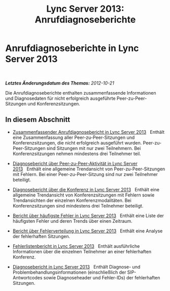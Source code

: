 ﻿---
title: 'Lync Server 2013: Anrufdiagnoseberichte'
TOCTitle: Anrufdiagnoseberichte
ms:assetid: 8d362dd9-a119-4601-a3b4-3e7ed0aaa92e
ms:mtpsurl: https://technet.microsoft.com/de-de/library/Gg615013(v=OCS.15)
ms:contentKeyID: 49294700
ms.date: 05/19/2016
mtps_version: v=OCS.15
ms.translationtype: HT
---

# Anrufdiagnoseberichte in Lync Server 2013

 

_**Letztes Änderungsdatum des Themas:** 2012-10-21_

Die Anrufdiagnoseberichte enthalten zusammenfassende Informationen und Diagnosedaten für nicht erfolgreich ausgeführte Peer-zu-Peer-Sitzungen und Konferenzsitzungen.

## In diesem Abschnitt

  - [Zusammenfassender Anrufdiagnosebericht in Lync Server 2013](lync-server-2013-call-diagnostic-summary-report.md)   Enthält eine Zusammenfassung aller Peer-zu-Peer-Sitzungen und Konferenzsitzungen, die nicht erfolgreich ausgeführt wurden. Peer-zu-Peer-Sitzungen sind Sitzungen mit nur zwei Teilnehmern. Bei Konferenzsitzungen nehmen mindestens drei Teilnehmer teil.

  - [Diagnosebericht über Peer-zu-Peer-Aktivität in Lync Server 2013](lync-server-2013-peer-to-peer-activity-diagnostic-report.md)   Enthält eine allgemeine Trendansicht von Peer-zu-Peer-Sitzungen mit Fehlern. Bei einer Peer-zu-Peer-Sitzung sind nur zwei Teilnehmer beteiligt.

  - [Diagnosebericht über die Konferenz in Lync Server 2013](lync-server-2013-conference-diagnostic-report.md)   Enthält eine allgemeine Trendansicht von Konferenzsitzungen mit Fehlern sowie Trendansichten der einzelnen Konferenzmodalitäten. Bei Konferenzsitzungen sind mindestens drei Teilnehmer beteiligt.

  - [Bericht über häufigste Fehler in Lync Server 2013](lync-server-2013-top-failures-report.md)   Enthält eine Liste der häufigsten Fehler und deren Trends über einen Zeitraum.

  - [Bericht über Fehlerverteilung in Lync Server 2013](lync-server-2013-failure-distribution-report.md)   Enthält eine Analyse der fehlerhaften Sitzungen.

  - [Fehlerlistenbericht in Lync Server 2013](lync-server-2013-failure-list-report.md)   Enthält ausführliche Informationen über die einzelnen Teilnehmer an einer fehlerhaften Konferenz.

  - [Diagnosebericht in Lync Server 2013](lync-server-2013-diagnostic-report.md)   Enthält Diagnose- und Problembehandlungsinformationen (einschließlich der SIP-Antwortcodes sowie Diagnoseheader und Fehler-IDs) der fehlerhaften Sitzungen.

